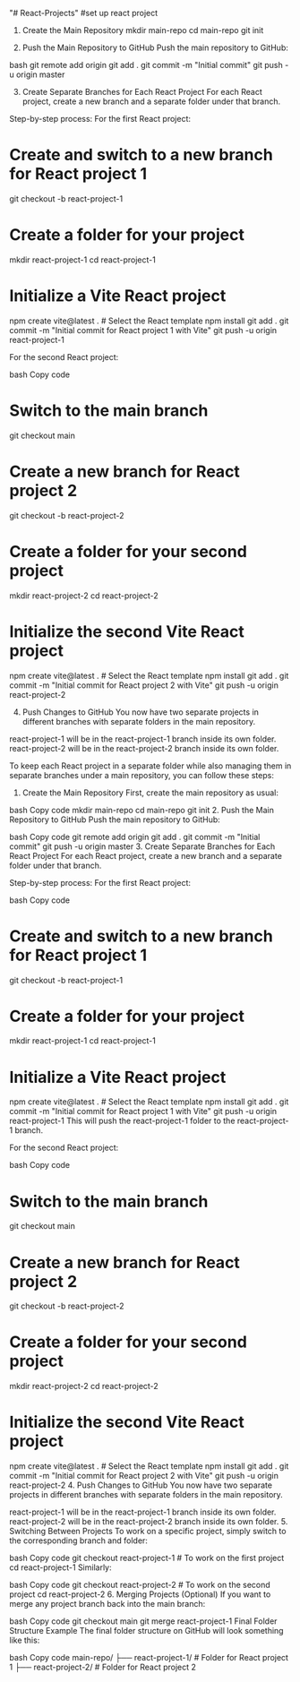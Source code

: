 "# React-Projects" 
#set up react project 
1. Create the Main Repository
 mkdir main-repo
cd main-repo
git init

2. Push the Main Repository to GitHub
Push the main repository to GitHub:

bash
git remote add origin <your-repo-url>
git add .
git commit -m "Initial commit"
git push -u origin master

3. Create Separate Branches for Each React Project
For each React project, create a new branch and a separate folder under that branch.

Step-by-step process:
For the first React project:
# Create and switch to a new branch for React project 1
git checkout -b react-project-1

# Create a folder for your project
mkdir react-project-1
cd react-project-1

# Initialize a Vite React project
npm create vite@latest .  # Select the React template
npm install
git add .
git commit -m "Initial commit for React project 1 with Vite"
git push -u origin react-project-1







For the second React project:

bash
Copy code
# Switch to the main branch
git checkout main

# Create a new branch for React project 2
git checkout -b react-project-2

# Create a folder for your second project
mkdir react-project-2
cd react-project-2

# Initialize the second Vite React project
npm create vite@latest .  # Select the React template
npm install
git add .
git commit -m "Initial commit for React project 2 with Vite"
git push -u origin react-project-2




4. Push Changes to GitHub
You now have two separate projects in different branches with separate folders in the main repository.

react-project-1 will be in the react-project-1 branch inside its own folder.
react-project-2 will be in the react-project-2 branch inside its own folder.










To keep each React project in a separate folder while also managing them in separate branches under a main repository, you can follow these steps:

1. Create the Main Repository
First, create the main repository as usual:

bash
Copy code
mkdir main-repo
cd main-repo
git init
2. Push the Main Repository to GitHub
Push the main repository to GitHub:

bash
Copy code
git remote add origin <your-repo-url>
git add .
git commit -m "Initial commit"
git push -u origin master
3. Create Separate Branches for Each React Project
For each React project, create a new branch and a separate folder under that branch.

Step-by-step process:
For the first React project:

bash
Copy code
# Create and switch to a new branch for React project 1
git checkout -b react-project-1

# Create a folder for your project
mkdir react-project-1
cd react-project-1

# Initialize a Vite React project
npm create vite@latest .  # Select the React template
npm install
git add .
git commit -m "Initial commit for React project 1 with Vite"
git push -u origin react-project-1
This will push the react-project-1 folder to the react-project-1 branch.

For the second React project:

bash
Copy code
# Switch to the main branch
git checkout main

# Create a new branch for React project 2
git checkout -b react-project-2

# Create a folder for your second project
mkdir react-project-2
cd react-project-2

# Initialize the second Vite React project
npm create vite@latest .  # Select the React template
npm install
git add .
git commit -m "Initial commit for React project 2 with Vite"
git push -u origin react-project-2
4. Push Changes to GitHub
You now have two separate projects in different branches with separate folders in the main repository.

react-project-1 will be in the react-project-1 branch inside its own folder.
react-project-2 will be in the react-project-2 branch inside its own folder.
5. Switching Between Projects
To work on a specific project, simply switch to the corresponding branch and folder:

bash
Copy code
git checkout react-project-1  # To work on the first project
cd react-project-1
Similarly:

bash
Copy code
git checkout react-project-2  # To work on the second project
cd react-project-2
6. Merging Projects (Optional)
If you want to merge any project branch back into the main branch:

bash
Copy code
git checkout main
git merge react-project-1
Final Folder Structure Example
The final folder structure on GitHub will look something like this:

bash
Copy code
main-repo/
├── react-project-1/  # Folder for React project 1
├── react-project-2/  # Folder for React project 2
